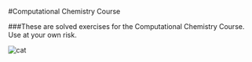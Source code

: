 #Computational Chemistry Course

###These are solved exercises for the Computational Chemistry Course. Use at your own risk.

![cat](https://media.giphy.com/media/vFKqnCdLPNOKc/giphy.gif)